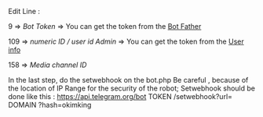 Edit Line :

9 => *Bot Token* => You can get the token from the [Bot Father](https://t.me/botfather)

109 =>  *numeric ID / user id Admin* => You can get the token from the [User info](https://t.me/userinfoBot)

158 =>  *Media channel ID* 

In the last step, do the setwebhook on the bot.php
Be careful , because of the location of IP Range for the security of the robot; Setwebhook should be done like this :
https://api.telegram.org/bot TOKEN /setwebhook?url= DOMAIN ?hash=okimking
